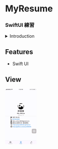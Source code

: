 # MyResume
### SwiftUI 練習

<details>
  <summary> Introduction </summary>
  
   - 利用 SwiftUI 製作陽春版個人履歷
      
   - Language
      - Swift
      
   - User Interface
      - SwiftUI
   
   
</details>

## Features
 - Swift UI

## View

<p>
  <img src="https://github.com/wayne90040/MyResume/blob/master/MyResume.gif" width='20%' height='20%'/>
</p>
